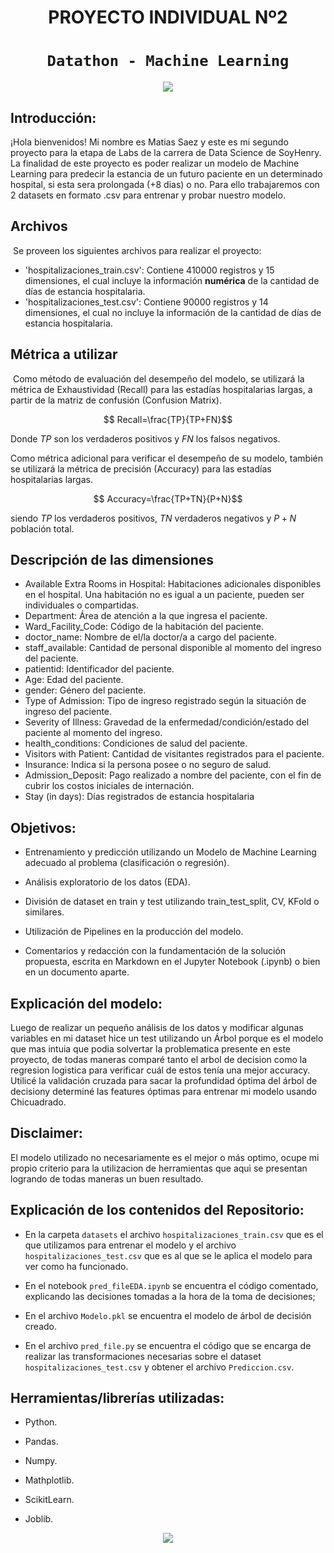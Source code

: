 # <h1 align=center> **PROYECTO INDIVIDUAL Nº2** </h1>

# <h1 align=center>**`Datathon - Machine Learning`**</h1>

<p align="center">
<img src="https://datascientest.com/es/wp-content/uploads/sites/7/2020/12/1-1024x576.jpg"   
>
</p>


## Introducción:

¡Hola bienvenidos!  Mi nombre es Matias Saez  y este es mi segundo proyecto para la etapa de Labs de la carrera de Data Science de SoyHenry. 
La finalidad de este proyecto es poder realizar un modelo de Machine Learning para predecir la estancia de un futuro paciente en un determinado hospital, si esta sera prolongada (+8 dias) o no. Para ello trabajaremos con 2 datasets en formato .csv para entrenar y probar nuestro modelo.

## **Archivos**
​
Se proveen los siguientes archivos para realizar el proyecto:
 - 'hospitalizaciones_train.csv': Contiene 410000 registros y 15 dimensiones, el cual incluye la información **numérica** de la cantidad de días de estancia hospitalaria.
 - 'hospitalizaciones_test.csv': Contiene 90000 registros y 14 dimensiones, el cual no incluye la información de la cantidad de días de estancia hospitalaria.

## **Métrica a utilizar**
​
Como método de evaluación del desempeño del modelo, se utilizará la métrica de Exhaustividad (Recall) para las estadías hospitalarias largas, a partir de la matriz de confusión (Confusion Matrix). 


$$ Recall=\frac{TP}{TP+FN}$$


Donde $TP$ son los verdaderos positivos y $FN$ los falsos negativos.

Como métrica adicional para verificar el desempeño de su modelo, también se utilizará la métrica de precisión (Accuracy) para las estadías hospitalarias largas.

$$ Accuracy=\frac{TP+TN}{P+N}$$

siendo $TP$ los verdaderos positivos, $TN$ verdaderos negativos y $P+N$ población total.

## **Descripción de las dimensiones**
- Available Extra Rooms in Hospital: Habitaciones adicionales disponibles en el hospital. Una habitación no es igual a un paciente, pueden ser individuales o compartidas.
- Department: Área de atención a la que ingresa el paciente. 
- Ward_Facility_Code: Código de la habitación del paciente.
- doctor_name: Nombre de el/la doctor/a a cargo del paciente.
- staff_available: Cantidad de personal disponible al momento del ingreso del paciente.
- patientid: Identificador del paciente.
- Age: Edad del paciente.
- gender: Género del paciente.
- Type of Admission: Tipo de ingreso registrado según la situación de ingreso del paciente.
- Severity of Illness: Gravedad de la enfermedad/condición/estado del paciente al momento del ingreso.
- health_conditions: Condiciones de salud del paciente. 
- Visitors with Patient: Cantidad de visitantes registrados para el paciente.
- Insurance: Indica si la persona posee o no seguro de salud. 
- Admission_Deposit: Pago realizado a nombre del paciente, con el fin de cubrir los costos iniciales de internación. 
- Stay (in days): Días registrados de estancia hospitalaria

## Objetivos: 

+ Entrenamiento y predicción utilizando un Modelo de Machine Learning adecuado al problema (clasificación o regresión).

+ Análisis exploratorio de los datos (EDA).

+ División de dataset en train y test utilizando train_test_split, CV, KFold o similares.

+ Utilización de Pipelines en la producción del modelo.

+ Comentarios y redacción con la fundamentación de la solución propuesta, escrita en Markdown en el Jupyter Notebook (.ipynb) o bien en un documento aparte.

## Explicación del modelo:

Luego de realizar un pequeño análisis de los datos y modificar algunas variables en mi dataset hice un test utilizando un Árbol porque es el modelo que mas intuia que podia solvertar la problematica presente en este proyecto, de todas maneras comparé tanto el arbol de decision como la regresion logistica para verificar cuál de estos tenía una mejor accuracy. Utilicé la validación cruzada para sacar la profundidad óptima del árbol de decisiony determiné las features óptimas para entrenar mi modelo usando Chicuadrado.

## Disclaimer:

El modelo utilizado no necesariamente es el mejor o más optimo, ocupe mi propio criterio para la utilizacion de herramientas que aqui se presentan logrando de todas maneras un buen resultado.


## Explicación de los contenidos del Repositorio:

+ En la carpeta `datasets`  el archivo `hospitalizaciones_train.csv` que es el que utilizamos para  entrenar el modelo y el archivo `hospitalizaciones_test.csv` que es al que se le aplica el modelo para ver como ha funcionado.

+ En el notebook `pred_fileEDA.ipynb` se encuentra el código comentado, explicando las decisiones tomadas a la hora de la toma de decisiones;
 

+ En el archivo `Modelo.pkl` se encuentra el modelo de árbol de decisión creado.

+ En el archivo `pred_file.py` se encuentra el código que se encarga de realizar las transformaciones necesarias sobre el dataset `hospitalizaciones_test.csv` y obtener el archivo `Prediccion.csv`.

## Herramientas/librerías utilizadas:

+ Python. 

+ Pandas. 

+ Numpy. 

+ Mathplotlib. 

+ ScikitLearn. 

+ Joblib. 



<p align="center">
<img src="http://static1.squarespace.com/static/57812963f7e0aba104cde634/t/578133b0ff7c501754eca98b/1468085169537/Machine+Learning+is+Fun%21-logo-black.png?format=1500w"   
>
</p>